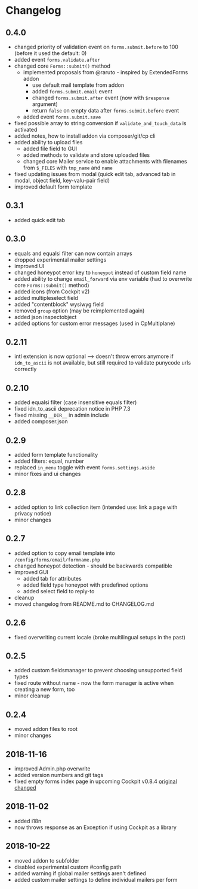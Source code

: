 # Changelog

## 0.4.0

* changed priority of validation event on `forms.submit.before` to 100 (before it used the default: 0)
* added event `forms.validate.after`
* changed core `Forms::submit()` method
  * implemented proposals from @raruto - inspired by ExtendedForms addon
    * use default mail template from addon
    * added `forms.submit.email` event
    * changed `forms.submit.after` event (now with `$response` argument)
    * return `false` on empty data after `forms.submit.before` event
  * added event `forms.submit.save`
* fixed possible array to string conversion if `validate_and_touch_data` is activated
* added notes, how to install addon via composer/git/cp cli
* added ability to upload files
  * added file field to GUI
  * added methods to validate and store uploaded files
  * changed core Mailer service to enable attachments with filenames from `$_FILES` with `tmp_name` and `name`
* fixed updating issues from modal (quick edit tab, advanced tab in modal, object field, key-valu-pair field)
* improved default form template

## 0.3.1

* added quick edit tab

## 0.3.0

* equals and equalsi filter can now contain arrays
* dropped experimental mailer settings
* improved UI
* changed honeypot error key to `honeypot` instead of custom field name
* added ability to change `email_forward` via env variable (had to overwrite core `Forms::submit()` method)
* added icons (from Cockpit v2)
* added multipleselect field
* added "contentblock" wysiwyg field
* removed `group` option (may be reimplemented again)
* added json inspectobject
* added options for custom error messages (used in CpMultiplane)

## 0.2.11

* intl extension is now optional --> doesn't throw errors anymore if `idn_to_ascii` is not available, but still required to validate punycode urls correctly

## 0.2.10

* added equalsi filter (case insensitive equals filter)
* fixed idn_to_ascii deprecation notice in PHP 7.3
* fixed missing `__DIR__` in admin include
* added composer.json

## 0.2.9

* added form template functionality
* added filters: equal, number
* replaced `in_menu` toggle with event `forms.settings.aside`
* minor fixes and ui changes

## 0.2.8

* added option to link collection item (intended use: link a page with privacy notice)
* minor changes

## 0.2.7

* added option to copy email template into `/config/forms/email/formname.php`
* changed honeypot detection - should be backwards compatible
* improved GUI
  * added tab for attributes
  * added field type honeypot with predefined options
  * added select field to reply-to
* cleanup
* moved changelog from README.md to CHANGELOG.md

## 0.2.6

* fixed overwriting current locale (broke multilingual setups in the past)

## 0.2.5

* added custom fieldsmanager to prevent choosing unsupported field types
* fixed route without name - now the form manager is active when creating a new form, too
* minor cleanup

## 0.2.4

* moved addon files to root
* minor changes

## 2018-11-16

* improved Admin.php overwrite
* added version numbers and git tags
* fixed empty forms index page in upcoming Cockpit v0.8.4 [original changed](https://github.com/agentejo/cockpit/commit/fd3dbe69247f62db033fa7eeae69c5c098e29e44#diff-043b1f3bccf6ef55f3cda2918e79daae)

## 2018-11-02

* added i18n
* now throws response as an Exception if using Cockpit as a library

## 2018-10-22

* moved addon to subfolder
* disabled experimental custom #config path
* added warning if global mailer settings aren't defined
* added custom mailer settings to define individual mailers per form
